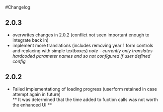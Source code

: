 #Changelog

## 2.0.3
- overwrites changes in 2.0.2 (conflict not seen important enough to integrate back in)
- implement more translations (includes removing year 1 form controls and replacing with simple textboxes)
*note - currently only translates hardcoded parameter names and so not configured if user defined config*

## 2.0.2
- Failed implementationg of loading progress (userform retained in case attempt again in future)  
** It was determined that the time added to fuction calls was not worth the enhanced UI **
